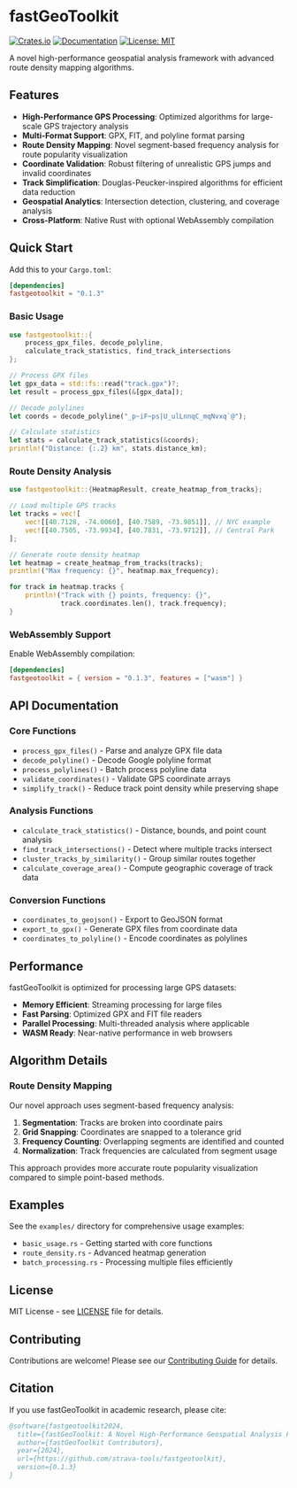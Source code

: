 # fastGeoToolkit

[![Crates.io](https://img.shields.io/crates/v/fastgeotoolkit.svg)](https://crates.io/crates/fastgeotoolkit)
[![Documentation](https://docs.rs/fastgeotoolkit/badge.svg)](https://docs.rs/fastgeotoolkit)
[![License: MIT](https://img.shields.io/badge/License-MIT-yellow.svg)](https://opensource.org/licenses/MIT)

A novel high-performance geospatial analysis framework with advanced route density mapping algorithms.

## Features

- **High-Performance GPS Processing**: Optimized algorithms for large-scale GPS trajectory analysis
- **Multi-Format Support**: GPX, FIT, and polyline format parsing
- **Route Density Mapping**: Novel segment-based frequency analysis for route popularity visualization
- **Coordinate Validation**: Robust filtering of unrealistic GPS jumps and invalid coordinates
- **Track Simplification**: Douglas-Peucker-inspired algorithms for efficient data reduction
- **Geospatial Analytics**: Intersection detection, clustering, and coverage analysis
- **Cross-Platform**: Native Rust with optional WebAssembly compilation

## Quick Start

Add this to your `Cargo.toml`:

```toml
[dependencies]
fastgeotoolkit = "0.1.3"
```

### Basic Usage

```rust
use fastgeotoolkit::{
    process_gpx_files, decode_polyline, 
    calculate_track_statistics, find_track_intersections
};

// Process GPX files
let gpx_data = std::fs::read("track.gpx")?;
let result = process_gpx_files(&[gpx_data]);

// Decode polylines
let coords = decode_polyline("_p~iF~ps|U_ulLnnqC_mqNvxq`@");

// Calculate statistics
let stats = calculate_track_statistics(&coords);
println!("Distance: {:.2} km", stats.distance_km);
```

### Route Density Analysis

```rust
use fastgeotoolkit::{HeatmapResult, create_heatmap_from_tracks};

// Load multiple GPS tracks
let tracks = vec![
    vec![[40.7128, -74.0060], [40.7589, -73.9851]], // NYC example
    vec![[40.7505, -73.9934], [40.7831, -73.9712]], // Central Park
];

// Generate route density heatmap
let heatmap = create_heatmap_from_tracks(tracks);
println!("Max frequency: {}", heatmap.max_frequency);

for track in heatmap.tracks {
    println!("Track with {} points, frequency: {}", 
             track.coordinates.len(), track.frequency);
}
```

### WebAssembly Support

Enable WebAssembly compilation:

```toml
[dependencies]
fastgeotoolkit = { version = "0.1.3", features = ["wasm"] }
```

## API Documentation

### Core Functions

- `process_gpx_files()` - Parse and analyze GPX file data
- `decode_polyline()` - Decode Google polyline format
- `process_polylines()` - Batch process polyline data
- `validate_coordinates()` - Validate GPS coordinate arrays
- `simplify_track()` - Reduce track point density while preserving shape

### Analysis Functions

- `calculate_track_statistics()` - Distance, bounds, and point count analysis
- `find_track_intersections()` - Detect where multiple tracks intersect
- `cluster_tracks_by_similarity()` - Group similar routes together
- `calculate_coverage_area()` - Compute geographic coverage of track data

### Conversion Functions

- `coordinates_to_geojson()` - Export to GeoJSON format
- `export_to_gpx()` - Generate GPX files from coordinate data
- `coordinates_to_polyline()` - Encode coordinates as polylines

## Performance

fastGeoToolkit is optimized for processing large GPS datasets:

- **Memory Efficient**: Streaming processing for large files
- **Fast Parsing**: Optimized GPX and FIT file readers
- **Parallel Processing**: Multi-threaded analysis where applicable
- **WASM Ready**: Near-native performance in web browsers

## Algorithm Details

### Route Density Mapping

Our novel approach uses segment-based frequency analysis:

1. **Segmentation**: Tracks are broken into coordinate pairs
2. **Grid Snapping**: Coordinates are snapped to a tolerance grid
3. **Frequency Counting**: Overlapping segments are identified and counted
4. **Normalization**: Track frequencies are calculated from segment usage

This approach provides more accurate route popularity visualization compared to simple point-based methods.

## Examples

See the `examples/` directory for comprehensive usage examples:

- `basic_usage.rs` - Getting started with core functions
- `route_density.rs` - Advanced heatmap generation
- `batch_processing.rs` - Processing multiple files efficiently

## License

MIT License - see [LICENSE](LICENSE) file for details.

## Contributing

Contributions are welcome! Please see our [Contributing Guide](CONTRIBUTING.md) for details.

## Citation

If you use fastGeoToolkit in academic research, please cite:

```bibtex
@software{fastgeotoolkit2024,
  title={fastGeoToolkit: A Novel High-Performance Geospatial Analysis Framework with Advanced Route Density Mapping},
  author={fastGeoToolkit Contributors},
  year={2024},
  url={https://github.com/strava-tools/fastgeotoolkit},
  version={0.1.3}
}
```
